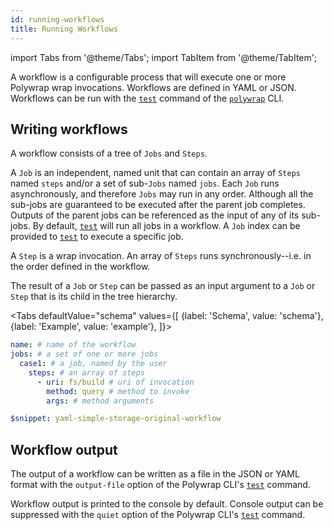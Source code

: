 ```yaml
---
id: running-workflows
title: Running Workflows
---
```


import Tabs from '@theme/Tabs';
import TabItem from '@theme/TabItem';

A workflow is a configurable process that will execute one or more Polywrap wrap invocations. 
Workflows are defined in YAML or JSON. Workflows can be run with the [`test`](https://github.com/polywrap/cli/tree/origin-dev/packages/cli#test--t) command of the [`polywrap`](https://github.com/polywrap/cli/tree/origin-dev/packages/cli) CLI.

## Writing workflows

A workflow consists of a tree of `Jobs` and `Steps`.

A `Job` is an independent, named unit that can contain an array of `Steps` named `steps` and/or a set of sub-`Jobs` named `jobs`. 
Each `Job` runs asynchronously, and therefore `Jobs` may run in any order. Although all the sub-jobs are guaranteed to be executed after the parent job completes. Outputs of the parent jobs can be referenced as the input of any of its sub-jobs.
By default, [`test`](https://github.com/polywrap/cli/tree/origin-dev/packages/cli#test--t) will run all jobs in a workflow.
A `Job` index can be provided to [`test`](https://github.com/polywrap/cli/tree/origin-dev/packages/cli#test--t) to execute a specific job.

A `Step` is a wrap invocation. An array of `Steps` runs synchronously--i.e. in the order defined in the workflow.


The result of a `Job` or `Step` can be passed as an input argument to a `Job` or `Step` that is its child in the tree hierarchy.

<Tabs
defaultValue="schema"
values={[
{label: 'Schema', value: 'schema'},
{label: 'Example', value: 'example'},
]}>
<TabItem value="schema">

```yml
name: # name of the workflow
jobs: # a set of one or more jobs
  case1: # a job, named by the user
    steps: # an array of steps
      - uri: fs/build # uri of invocation
        method: query # method to invoke
        args: # method arguments
```

</TabItem>
<TabItem value="example">

```yml
$snippet: yaml-simple-storage-original-workflow
```

</TabItem>
</Tabs>

## Workflow output

The output of a workflow can be written as a file in the JSON or YAML format with the `output-file` option of the Polywrap CLI's
[`test`](https://github.com/polywrap/cli/tree/origin-dev/packages/cli#test--t) command.

Workflow output is printed to the console by default. 
Console output can be suppressed with the `quiet` option of the Polywrap CLI's [`test`](https://github.com/polywrap/cli/tree/origin-dev/packages/cli#test--t) command.
